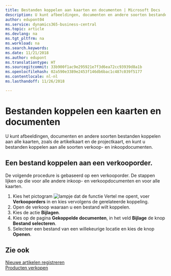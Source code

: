 ```yaml
---
title: Bestanden koppelen aan kaarten en documenten | Microsoft Docs
description: U kunt afbeeldingen, documenten en andere soorten bestanden koppelen aan alle kaarten, zoals de artikelkaart en de projectkaart, en kunt u bestanden koppelen aan alle soorten verkoop- en inkoopdocumenten.
author: edupont04
ms.service: dynamics365-business-central
ms.topic: article
ms.devlang: na
ms.tgt_pltfrm: na
ms.workload: na
ms.search.keywords: 
ms.date: 11/21/2018
ms.author: edupont
ms.translationtype: HT
ms.sourcegitcommit: 33b900f1ac9e295921e7f3d6ea72cc93939d8a1b
ms.openlocfilehash: 02a590e3389e2453f146db6bac1c487c039f5177
ms.contentlocale: nl-nl
ms.lasthandoff: 11/26/2018

---
```

# <a name="attaching-files-to-cards-and-documents"></a>Bestanden koppelen een kaarten en documenten
U kunt afbeeldingen, documenten en andere soorten bestanden koppelen aan alle kaarten, zoals de artikelkaart en de projectkaart, en kunt u bestanden koppelen aan alle soorten verkoop- en inkoopdocumenten.

## <a name="to-attach-a-file-to-a-sales-order"></a>Een bestand koppelen aan een verkooporder.
De volgende procedure is gebaseerd op een verkooporder. De stappen lijken op die voor alle andere inkoop- en verkoopdocumenten en voor alle kaarten.

1. Kies het pictogram ![lampje dat de functie Vertel me opent](media/ui-search/search_small.png "Vertel me wat u wilt doen"), voer **Verkooporders** in en kies vervolgens de gerelateerde koppeling.
2. Open de verkoop waaraan u een bestand wilt koppelen.
3. Kies de actie **Bijlagen**.
4. Kies op de pagina **Gekoppelde documenten**, in het veld **Bijlage** de knop **Bestand selecteren**.
5. Selecteer een bestand van een willekeurige locatie en kies de knop **Openen**.

## <a name="see-also"></a>Zie ook
[Nieuwe artikelen registreren](inventory-how-register-new-items.md)  
[Producten verkopen](sales-how-sell-products.md)

